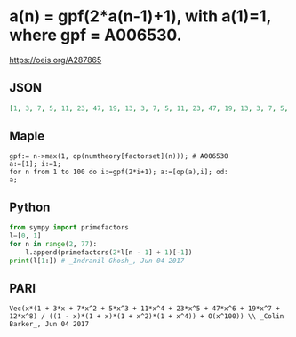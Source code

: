 # a\(n\) \= gpf\(2\*a\(n\-1\)\+1\), with a\(1\)\=1, where gpf \= A006530\.
https://oeis.org/A287865
## JSON
```JSON
[1, 3, 7, 5, 11, 23, 47, 19, 13, 3, 7, 5, 11, 23, 47, 19, 13, 3, 7, 5, 11, 23, 47, 19, 13, 3, 7, 5, 11, 23, 47, 19, 13, 3, 7, 5, 11, 23, 47, 19, 13, 3, 7, 5, 11, 23, 47, 19, 13, 3, 7, 5, 11, 23, 47, 19, 13, 3, 7, 5, 11, 23, 47, 19, 13, 3, 7, 5, 11, 23, 47, 19, 13, 3, 7, 5]
```
## Maple
```Maple
gpf:= n->max(1, op(numtheory[factorset](n))); # A006530
a:=[1]; i:=1;
for n from 1 to 100 do i:=gpf(2*i+1); a:=[op(a),i]; od:
a;
```
## Python
```Python
from sympy import primefactors
l=[0, 1]
for n in range(2, 77):
    l.append(primefactors(2*l[n - 1] + 1)[-1])
print(l[1:]) # _Indranil Ghosh_, Jun 04 2017
```
## PARI
```PARI
Vec(x*(1 + 3*x + 7*x^2 + 5*x^3 + 11*x^4 + 23*x^5 + 47*x^6 + 19*x^7 + 12*x^8) / ((1 - x)*(1 + x)*(1 + x^2)*(1 + x^4)) + O(x^100)) \\ _Colin Barker_, Jun 04 2017
```
